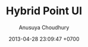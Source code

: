 ---
bg: "hybridmap.png"
layout: post
title:  "Hybrid Point UI"
crawlertitle: "Locate your Meetup"
summary: "This UI was inspired by some of the projects I had worked on during a previous internship at a company that makes software for location and tracking. Hybrid Point Map is a web application that is a work in progress using Google Maps API."
date: 2013-04-28 23:09:47 +0700
categories: posts
tags: 'jekyll'
author: Anusuya Choudhury
roles: Design and Development
tools: Google Maps API
---